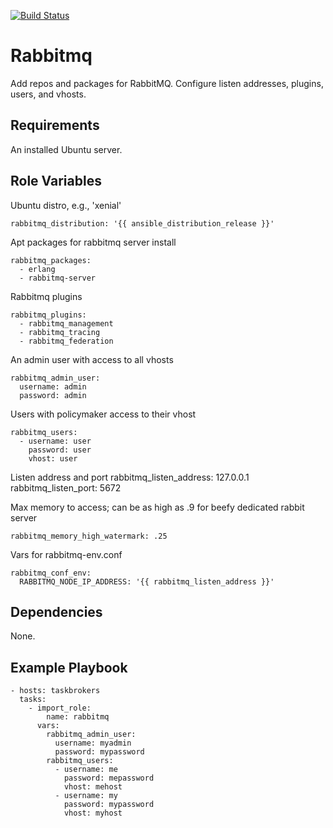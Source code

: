 [![Build Status](https://travis-ci.org/slated/ansible-rabbitmq-role.svg?branch=master)](https://travis-ci.org/slated/ansible-rabbitmq-role)

Rabbitmq
========

Add repos and packages for RabbitMQ. Configure listen addresses,
plugins, users, and vhosts.

Requirements
------------

An installed Ubuntu server. 

Role Variables
--------------

Ubuntu distro, e.g., 'xenial'

    rabbitmq_distribution: '{{ ansible_distribution_release }}'

Apt packages for rabbitmq server install

    rabbitmq_packages:
      - erlang
      - rabbitmq-server

Rabbitmq plugins

    rabbitmq_plugins:
      - rabbitmq_management
      - rabbitmq_tracing
      - rabbitmq_federation

An admin user with access to all vhosts

    rabbitmq_admin_user:
      username: admin
      password: admin

Users with policymaker access to their vhost

    rabbitmq_users:
      - username: user
        password: user
        vhost: user

Listen address and port
    rabbitmq_listen_address: 127.0.0.1
    rabbitmq_listen_port: 5672

Max memory to access; can be as high as .9 for beefy dedicated rabbit server

    rabbitmq_memory_high_watermark: .25

Vars for rabbitmq-env.conf

    rabbitmq_conf_env:
      RABBITMQ_NODE_IP_ADDRESS: '{{ rabbitmq_listen_address }}'

Dependencies
------------

None.

Example Playbook
----------------

    - hosts: taskbrokers
      tasks:
        - import_role:
            name: rabbitmq
          vars:
            rabbitmq_admin_user:
              username: myadmin
              password: mypassword
            rabbitmq_users:
              - username: me
                password: mepassword
                vhost: mehost
              - username: my
                password: mypassword
                vhost: myhost
